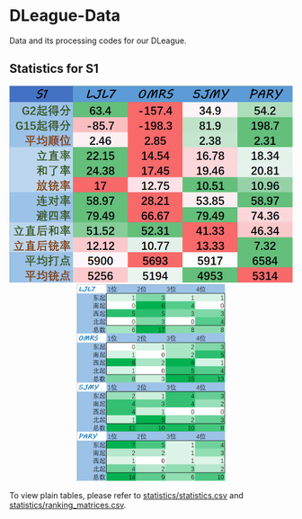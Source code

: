 # DLeague-Data

Data and its processing codes for our DLeague.

## Statistics for S1

<p align="center">
  <img src="statistics/statistics.jpg" alt="statistics" style="display: inline-block; margin-right: 10px; width: auto; height: 350px;" />
  <img src="statistics/ranking_matrices.jpg" alt="ranking matrices" style="display: inline-block; width: auto; height: 350px;" />
</p>

To view plain tables, please refer to [statistics/statistics.csv](statistics/statistics.csv) and [statistics/ranking_matrices.csv](statistics/ranking_matrices.csv).
